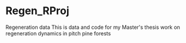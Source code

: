 # Regen_RProj
Regeneration data 
This is data and code for my Master's thesis work on regeneration dynamics in pitch pine forests
